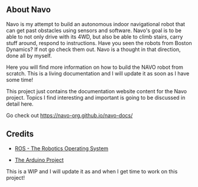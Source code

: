 ## About Navo

Navo is my attempt to build an autonomous indoor navigational robot that can get past obstacles using sensors and software. Navo's goal is to be able to not only drive with its 4WD, but also be able to climb stairs, carry stuff around, respond to instructions. Have you seen the robots from Boston Dynamics? If not go check them out. Navo is a thought in that direction, done all by myself.

Here you will find more information on how to build the NAVO robot from scratch. This is a living documentation and I will update it as soon as I have some time!

This project just contains the documentation website content for the Navo project. Topics I find interesting and important is going to be discussed in detail here.

Go check out https://navo-org.github.io/navo-docs/

## Credits

- <a href="https://www.ros.org/" target="_blank">ROS - The Robotics Operating System</a>

- <a href="" target="_blank">The Arduino Project</a>

This is a WIP and I will update it as and when I get time to work on this project!
